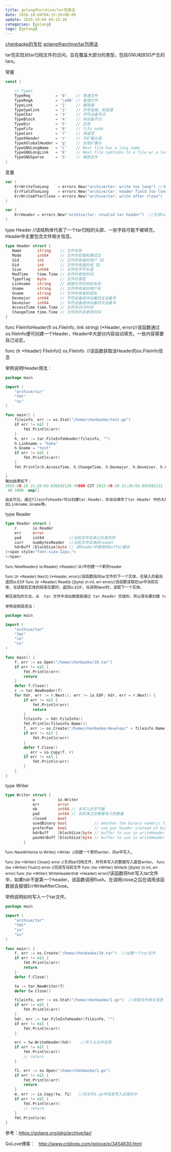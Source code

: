 ```yaml
---
title: golang中archive/tar包用法
date: 2016-10-04T04:15:26+08:00
update: 2016-10-04 04:15:26
categories: [golang]
tags: [golang]
---
```


[chenbaoke的专栏](http://blog.csdn.net/chenbaoke)
[golang中archive/tar包用法](/chenbaoke/article/details/42782325)

tar包实现对tar归档文件的访问，旨在覆盖大部分的类型，包括GNU和BSD产生的tars。

<span style="font-size:14px">常量</span>

``` go
const (

    // Types
    TypeReg           = '0'    // 普通文件
    TypeRegA          = '\x00' // 普通文件
    TypeLink          = '1'    // 硬连接
    TypeSymlink       = '2'    // 符号连接，软连接
    TypeChar          = '3'    // 字符设备节点
    TypeBlock         = '4'    // 块设备节点
    TypeDir           = '5'    // 目录
    TypeFifo          = '6'    // fifo node
    TypeCont          = '7'    // 保留项
    TypeXHeader       = 'x'    // 可扩展头部
    TypeXGlobalHeader = 'g'    // 全局扩展头
    TypeGNULongName   = 'L'    // Next file has a long name
    TypeGNULongLink   = 'K'    // Next file symlinks to a file w/ a long name
    TypeGNUSparse     = 'S'    // 稀疏文件
)
```

<span style="font-size:14px">变量</span>

``` go
var (
    ErrWriteTooLong    = errors.New("archive/tar: write too long") //写入数据太长
    ErrFieldTooLong    = errors.New("archive/tar: header field too long") //头部太长
    ErrWriteAfterClose = errors.New("archive/tar: write after close")  //关闭后写入
)

var (
    ErrHeader = errors.New("archive/tar: invalid tar header")  //无效tar 头部
)
```

<span style="font-size:14px">
</span>

<span style="font-size:14px">type Header //该结构体代表了一个tar归档的头部，一些字段可能不被填充，Header中主要包含文件相关信息。
</span>

``` go
type Header struct {
   Name       string    // 文件名称
   Mode       int64     // 文件的权限和模式位
   Uid        int       // 文件所有者的用户 ID
   Gid        int       // 文件所有者的组 ID
   Size       int64     // 文件的字节长度
   ModTime    time.Time // 文件的修改时间
   Typeflag   byte      // 文件的类型
   Linkname   string    // 链接文件的目标名称
   Uname      string    // 文件所有者的用户名
   Gname      string    // 文件所有者的组名
   Devmajor   int64     // 字符设备或块设备的主设备号
   Devminor   int64     // 字符设备或块设备的次设备号
   AccessTime time.Time // 文件的访问时间
   ChangeTime time.Time // 文件的状态更改时间
}
```

func FileInfoHeader(fi os.FileInfo, link string) (\*Header, error)//该函数通过os.fileInfo便可创建一个Header，Header中大部分内容自动填充，一些内容需要自己设定。

func (h \*Header) FileInfo() os.FileInfo  //该函数获取该Header的os.FileInfo信息

举例说明Header用法：

``` go
package main

import (
    "archive/tar"
    "fmt"
    "os"
)

func main() {
    fileinfo, err := os.Stat("/home/chenbaoke/test.go")
    if err != nil {
        fmt.Println(err)
    }
    h, err := tar.FileInfoHeader(fileinfo, "")
    h.Linkname = "haha"
    h.Gname = "test"
    if err != nil {
        fmt.Println(err)
    }
    fmt.Println(h.AccessTime, h.ChangeTime, h.Devmajor, h.Devminor, h.Gid, h.Gname, h.Linkname, h.ModTime, h.Mode, h.Name, h.Size, h.Typeflag, h.Uid, h.Uname, h.Xattrs)

}
输出结果如下：
2015-08-28 21:26:03.636592126 +0800 CST 2015-08-28 21:26:03.092592112 +0800 CST 0 0 1000 test haha 2015-08-28 21:26:03.092592112 +0800 CST 33206 test.go 581
 48 1000  map[]

由此可见，通过fileinfoheader可以创建tar.header，并自动填写了tar.Header 中的大部分信息，当然，还有一些信息无法从 os.FileInfo 中获取，所以需要你自己去补充，
如Linkname,Gname等。
```

<span style="font-size:14px">type Reader</span>
``` go
type Reader struct {
    r       io.Reader
    err     error
    pad     int64           //当前文件实体之后填充的
    curr    numBytesReader  //当前文件实体的reader
    hdrBuff [blockSize]byte // 读header中使用的buffer缓存
}<span style="font-size:12px;">
</span>
```

<span style="font-size:14px"><span style="font-size:12px">
</span></span>

<span style="font-size:14px"><span style="font-size:12px">func NewReader(r io.Reader) \*Reader// 从r中创建一个新的reader</span></span>

<span style="font-size:14px"><span style="font-size:12px">func (tr \*Reader) Next() (\*Header, error)//该函数指向tar文件的下一个实体，在输入的最后返回io.EOF</span><span style="font-size:12px">
</span></span>
<span style="font-size:14px"><span style="font-size:12px">func (tr \*Reader) Read(b \[\]byte) (n int, err error)//该函数读取在tar中当前实体，当读取到实体的结束位置时，返回io.EOF，当调用Next时，读取下一个实体。</span></span>

<span style="font-size:14px"><span style="font-size:12px"></span></span>

``` go
解压缩包的方法，从 .tar 文件中读出数据是通过 tar.Reader 完成的，所以首先要创建 tar.Reader，可以通过 tar.NewReader 方法来创建它，该方法要求提供一个 os.Reader 对象，以便从该对象中读出数据。可以先打开一个 .tar 文件，然后将该文件提供给 tar.NewReader 使用。这样就可以将 .tar 文件中的数据读出来了：
```

<span style="font-size:12px">举例说明其用法：</span>

<span style="font-size:14px"><span style="font-size:12px"></span></span>

``` go
package main

import (
    "archive/tar"
    "fmt"
    "io"
    "os"
)

func main() {
    f, err := os.Open("/home/chenbaoke/10.tar")
    if err != nil {
        fmt.Println(err)
        return
    }
    defer f.Close()
    r := tar.NewReader(f)
    for hdr, err := r.Next(); err != io.EOF; hdr, err = r.Next() {
        if err != nil {
            fmt.Println(err)
            return
        }
        fileinfo := hdr.FileInfo()
        fmt.Println(fileinfo.Name())
        f, err := os.Create("/home/chenbaoke/develop/" + fileinfo.Name())
        if err != nil {
            fmt.Println(err)
        }
        defer f.Close()
        _, err = io.Copy(f, r)
        if err != nil {
            fmt.Println(err)
        }
    }
}
```

<span style="font-size:14px"><span style="font-size:12px">
</span></span>

<span style="font-size:14px"></span>

<span style="font-size:14px">type Writer</span>

<span style="font-size:14px"><span style="font-size:12px"></span></span>

``` go
type Writer struct {
            w          io.Writer
            err        error
            nb         int64 // 未写入的字节数
            pad        int64 // 该实体之后需要写入的数量
            closed     bool
            usedBinary bool            // whether the binary numeric field extension was used
            preferPax  bool            // use pax header instead of binary numeric header
            hdrBuff    [blockSize]byte // buffer to use in writeHeader when writing a regular header
            paxHdrBuff [blockSize]byte // buffer to use in writeHeader when writing a pax header
        }
```

<span style="font-size:12px">func NewWriter(w io.Writer) \*Writer  //创建一个新的writer，向w中写入。
</span>

<span style="font-size:14px"><span style="font-size:12px">func (tw \*Writer) Close() error //关闭tar归档文件，并将未写入的数据写入底层writer。
func (tw \*Writer) Flush() error //完成写当前文件
func (tw \*Writer) Write(b \[\]byte) (n int, err error)
</span></span>
<span style="font-size:14px"><span style="font-size:12px">func (tw \*Writer) WriteHeader(hdr \*Header) error</span></span>//该函数将hdr写入tar文件中，如果hdr不是第一个header，该函数调用flush。在调用close之后在调用该函数就会报错ErrWriteAfterClose。

举例说明如何写入一个tar文件。

``` go
package main

import (
    "archive/tar"
    "fmt"
    "io"
    "os"
)

func main() {
    f, err := os.Create("/home/chenbaoke/10.tar")  //创建一个tar文件
    if err != nil {
        fmt.Println(err)
        return
    }
    defer f.Close()

    tw := tar.NewWriter(f)        
    defer tw.Close()

    fileinfo, err := os.Stat("/home/chenbaoke/1.go")  //获取文件相关信息
    if err != nil {
        fmt.Println(err)
    }
    hdr, err := tar.FileInfoHeader(fileinfo, "")
    if err != nil {
        fmt.Println(err)
    }

    err = tw.WriteHeader(hdr)    //写入头文件信息
    if err != nil {
        fmt.Println(err)
        // return
    }

    f1, err := os.Open("/home/chenbaoke/1.go")
    if err != nil {
        fmt.Println(err)
        return
    }
    m, err := io.Copy(tw, f1)   //将文件1.go中信息写入压缩包中
    if err != nil {
        fmt.Println(err)
        // return
    }
    fmt.Println(m)
}
```

参考：<https://golang.org/pkg/archive/tar/>

GoLove博客：   <http://www.cnblogs.com/golove/p/3454630.html>
[](https://golang.org/pkg/archive/tar/)
